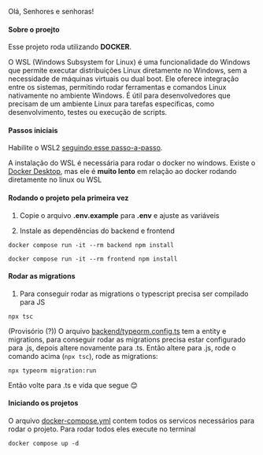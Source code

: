 Olá, Senhores e senhoras!

#### Sobre o proejto

Esse projeto roda utilizando **DOCKER**.

O WSL (Windows Subsystem for Linux) é uma funcionalidade do Windows que permite executar distribuições Linux diretamente no Windows, sem a necessidade de máquinas virtuais ou dual boot. Ele oferece integração entre os sistemas, permitindo rodar ferramentas e comandos Linux nativamente no ambiente Windows. É útil para desenvolvedores que precisam de um ambiente Linux para tarefas específicas, como desenvolvimento, testes ou execução de scripts.

#### Passos iniciais
Habilite o WSL2 [seguindo esse passo-a-passo](https://learn.microsoft.com/en-us/windows/wsl/install).

A instalação do WSL é necessária para rodar o docker no windows.
Existe o [Docker Desktop](https://www.docker.com/products/docker-desktop/), mas ele é **muito lento** em relação ao docker rodando diretamente no linux ou WSL

#### Rodando o projeto pela primeira vez
1. Copie o arquivo **.env.example** para **.env** e ajuste as variáveis

2. Instale as dependências do backend e frontend

```
docker compose run -it --rm backend npm install
```
```
docker compose run -it --rm frontend npm install
```

#### Rodar as migrations
1. Para conseguir rodar as migrations o typescript precisa ser compilado para JS
```
npx tsc
```
(Provisório (?)) O arquivo [backend/typeorm.config.ts](https://github.com/eduNsantos/assistant/blob/master/backend/typeorm.config.ts#L18-L21) tem a entity e migrations, para conseguir rodar as migrations precisa estar configurado para .js, depois altere novamente para .ts.
Então altere para .js, rode o comando acima (`npx tsc`), rode as migrations:
```
npx typeorm migration:run
```
Então volte para .ts e vida que segue 😊

#### Iniciando os projetos
O arquivo [docker-compose.yml](https://github.com/eduNsantos/assistant/blob/master/docker-compose.yml) contem todos os servicos necessários para rodar o projeto. Para rodar todos eles execute no terminal
```
docker compose up -d
```
